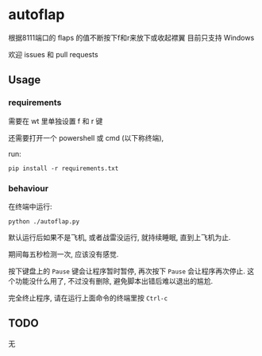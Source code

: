 autoflap
==
根据8111端口的 flaps 的值不断按下f和r来放下或收起襟翼
目前只支持 Windows

欢迎 issues 和 pull requests

## Usage
### requirements
需要在 wt 里单独设置 f 和 r 键

还需要打开一个 powershell 或 cmd (以下称终端),

run:

    pip install -r requirements.txt
    
### behaviour
在终端中运行:

    python ./autoflap.py
    
默认运行后如果不是飞机, 或者战雷没运行, 就持续睡眠, 直到上飞机为止.

期间每五秒检测一次, 应该没有感觉.

按下键盘上的 `Pause` 键会让程序暂时暂停, 再次按下 `Pause` 会让程序再次停止. 这个功能没什么用了, 不过没有删除, 避免脚本出错后难以退出的尴尬.

完全终止程序, 请在运行上面命令的终端里按 `Ctrl-c`

## TODO
无

